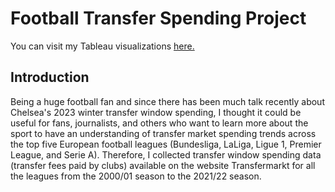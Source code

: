 # Football Transfer Spending Project

You can visit my Tableau visualizations [here.](https://public.tableau.com/app/profile/daniel1168)

## Introduction

Being a huge football fan and since there has been much talk recently about Chelsea's 2023 winter transfer window spending, I thought it could be useful for fans, journalists, and others who want to learn more about the sport to have an understanding of transfer market spending trends across the top five European football leagues (Bundesliga, LaLiga, Ligue 1, Premier League, and Serie A). Therefore, I collected transfer window spending data (transfer fees paid by clubs) available on the website Transfermarkt for all the leagues from the 2000/01 season to the 2021/22 season.
